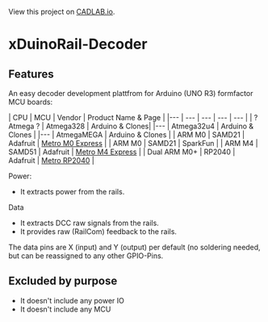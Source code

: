 View this project on [CADLAB.io](https://cadlab.io/project/27556). 

# xDuinoRail-Decoder

## Features
An easy decoder development plattfrom for Arduino (UNO R3) formfactor MCU boards:

| CPU | MCU | Vendor | Product Name & Page |
|--- | --- | --- | --- | --- |
| ? Atmega ? | Atmega328 | Arduino & Clones|
|--- | Atmega32u4 | Arduino & Clones |
|--- | AtmegaMEGA | Arduino & Clones |
| ARM M0 | SAMD21 | Adafruit | [Metro M0 Express](https://www.adafruit.com/product/3505) | 
| ARM M0 | SAMD21 | SparkFun |
| ARM M4 | SAMD51 | Adafruit | [Metro M4 Express](https://www.adafruit.com/product/4000) | 
| Dual ARM M0+ | RP2040 | Adafruit | [Metro RP2040](https://www.adafruit.com/product/5786) | 


Power:
- It extracts power from the rails.

Data
- It extracts DCC raw signals  from the rails.
- It provides raw (RailCom) feedback to the rails.

The data pins are X (input) and Y (output) per default (no soldering needed, but can be reassigned to any other GPIO-Pins.

## Excluded by purpose
- It doesn't include any power IO
- It doesn't include any MCU
